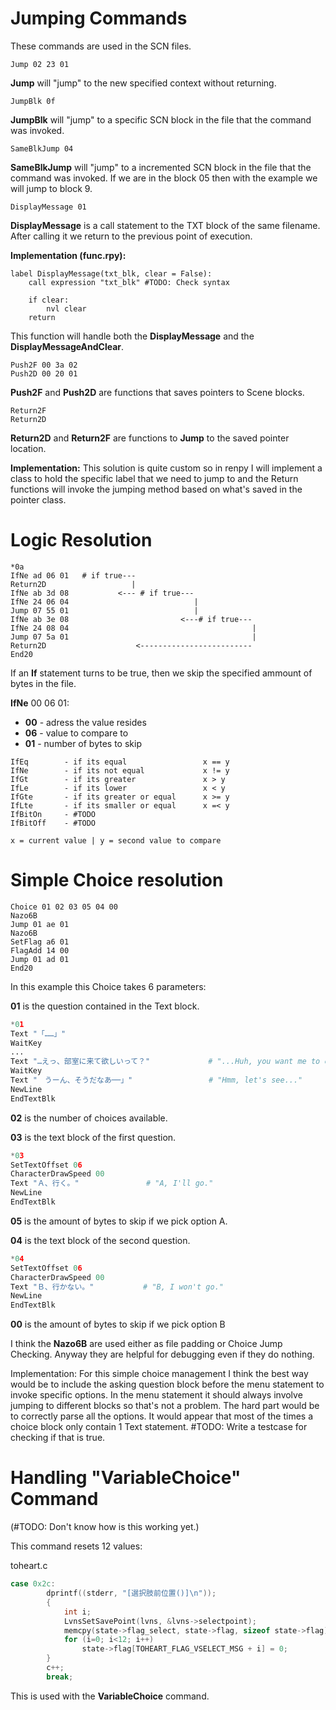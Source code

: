 # Jumping Commands

These commands are used in the SCN files.

```
Jump 02 23 01
```

**Jump** will "jump" to the new specified context without returning.

```
JumpBlk 0f
```

**JumpBlk** will "jump" to a specific SCN block in the file that the command was invoked.

```
SameBlkJump 04
```

**SameBlkJump** will "jump" to a incremented SCN block in the file that the command was invoked. If we are in the block 05 then with the example we will jump to block 9.

```
DisplayMessage 01
```

**DisplayMessage** is a call statement to the TXT block of the same filename. After calling it we return to the previous point of execution.

**Implementation (func.rpy):**
```renpy
label DisplayMessage(txt_blk, clear = False):
    call expression "txt_blk" #TODO: Check syntax

    if clear:
        nvl clear
    return
```

This function will handle both the **DisplayMessage** and the **DisplayMessageAndClear**.

```
Push2F 00 3a 02
Push2D 00 20 01
```
**Push2F** and **Push2D** are functions that saves pointers to Scene blocks.

```
Return2F
Return2D
```
**Return2D** and **Return2F** are functions to **Jump** to the saved pointer location.

**Implementation:**
This solution is quite custom so in renpy I will implement a class to hold the specific label that we need to jump to and the Return functions will invoke the jumping method based on what's saved in the pointer class.

# Logic Resolution

```
*0a
IfNe ad 06 01   # if true---
Return2D                   |
IfNe ab 3d 08           <--- # if true---
IfNe 24 06 04                            |
Jump 07 55 01                            |
IfNe ab 3e 08                         <---# if true---
IfNe 24 08 04                                         |
Jump 07 5a 01                                         |
Return2D                    <-------------------------
End20
```

If an **If** statement turns to be true, then we skip the specified ammount of bytes in the file.

**IfNe** 00 06 01:
- **00** - adress the value resides
- **06** - value to compare to
- **01** - number of bytes to skip

```
IfEq        - if its equal                 x == y  
IfNe        - if its not equal             x != y  
IfGt        - if its greater               x > y   
IfLe        - if its lower                 x < y   
IfGte       - if its greater or equal      x >= y  
IfLte       - if its smaller or equal      x =< y  
IfBitOn     - #TODO
IfBitOff    - #TODO

x = current value | y = second value to compare
```


# Simple Choice resolution

```
Choice 01 02 03 05 04 00
Nazo6B
Jump 01 ae 01
Nazo6B
SetFlag a6 01
FlagAdd 14 00
Jump 01 ad 01
End20
```

In this example this Choice takes 6 parameters:

**01** is the question contained in the Text block.

```python
*01
Text "「……」"
WaitKey
...
Text "…えっ、部室に来て欲しいって？"             # "...Huh, you want me to come to the club room?"
WaitKey
Text "　うーん、そうだなあ──」"                 # "Hmm, let's see..."
NewLine
EndTextBlk
```

**02** is the number of choices available.

**03** is the text block of the first question.

```python
*03
SetTextOffset 06
CharacterDrawSpeed 00
Text "Ａ、行く。"               # "A, I'll go."
NewLine
EndTextBlk
```

**05** is the amount of bytes to skip if we pick option A.

**04** is the text block of the second question.


```python
*04
SetTextOffset 06
CharacterDrawSpeed 00
Text "Ｂ、行かない。"           # "B, I won't go."
NewLine
EndTextBlk
```

**00** is the amount of bytes to skip if we pick option B

I think the **Nazo6B** are used either as file padding or Choice Jump Checking. Anyway they are helpful for debugging even if they do nothing.

Implementation:
For this simple choice management I think the best way would be to include the asking question block before the menu statement to invoke specific options. In the menu statement it should always involve jumping to different blocks so that's not a problem.
The hard part would be to correctly parse all the options. It would appear that most of the times a choice block only contain 1 Text statement. #TODO: Write a testcase for checking if that is true.

# Handling "VariableChoice" Command

(#TODO: Don't know how is this working yet.)

This command resets 12 values:

toheart.c
```c
case 0x2c:
		dprintf((stderr, "[選択肢前位置()]\n"));
        {
            int i;
            LvnsSetSavePoint(lvns, &lvns->selectpoint);
            memcpy(state->flag_select, state->flag, sizeof state->flag);
            for (i=0; i<12; i++)
                state->flag[TOHEART_FLAG_VSELECT_MSG + i] = 0;
        }
        c++;
        break;
```
This is used with the **VariableChoice** command.
